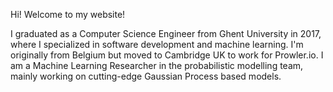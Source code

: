 Hi! Welcome to my website!

I graduated as a Computer Science Engineer from Ghent
University in 2017, where I specialized in software development and
machine learning. I'm originally from Belgium but moved to Cambridge
UK to work for Prowler.io. I am a Machine Learning Researcher in the
probabilistic modelling team, mainly working on cutting-edge
Gaussian Process based models.